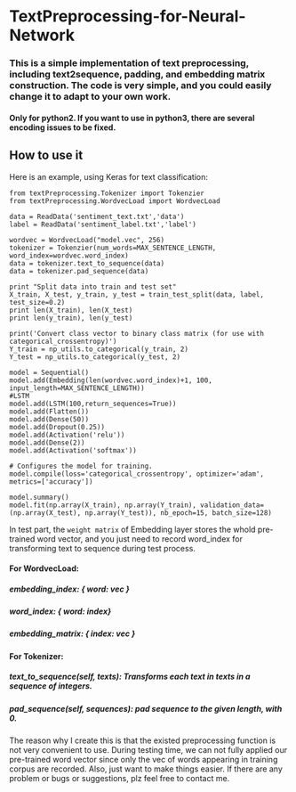 # TextPreprocessing-for-Neural-Network
### This is a simple implementation of text preprocessing, including text2sequence, padding, and embedding matrix construction. The code is very simple, and you could easily change it to adapt to your own work.

#### Only for python2. If you want to use in python3, there are several encoding issues to be fixed.



How to use it
------------------------
Here is an example, using Keras for text classification:

```
from textPreprocessing.Tokenizer import Tokenzier
from textPreprocessing.WordvecLoad import WordvecLoad

data = ReadData('sentiment_text.txt','data')
label = ReadData('sentiment_label.txt','label')

wordvec = WordvecLoad("model.vec", 256)
tokenizer = Tokenzier(num_words=MAX_SENTENCE_LENGTH, word_index=wordvec.word_index)
data = tokenizer.text_to_sequence(data)
data = tokenizer.pad_sequence(data)

print "Split data into train and test set"
X_train, X_test, y_train, y_test = train_test_split(data, label, test_size=0.2)
print len(X_train), len(X_test)
print len(y_train), len(y_test)

print('Convert class vector to binary class matrix (for use with categorical_crossentropy)')
Y_train = np_utils.to_categorical(y_train, 2)
Y_test = np_utils.to_categorical(y_test, 2)

model = Sequential()
model.add(Embedding(len(wordvec.word_index)+1, 100, input_length=MAX_SENTENCE_LENGTH))
#LSTM
model.add(LSTM(100,return_sequences=True)) 
model.add(Flatten())
model.add(Dense(50))
model.add(Dropout(0.25))
model.add(Activation('relu'))
model.add(Dense(2))
model.add(Activation('softmax'))

# Configures the model for training.
model.compile(loss='categorical_crossentropy', optimizer='adam', metrics=['accuracy'])

model.summary()
model.fit(np.array(X_train), np.array(Y_train), validation_data=(np.array(X_test), np.array(Y_test)), nb_epoch=15, batch_size=128)

```
In test part, the `weight matrix` of Embedding layer stores the whold pre-trained word vector, and you just need to record word_index for transforming text to sequence during test process.

#### For WordvecLoad:
##### embedding_index: { word: vec }
##### word_index: { word: index}
##### embedding_matrix: { index: vec }

#### For Tokenizer:
##### text_to_sequence(self, texts): Transforms each text in texts in a sequence of integers.
##### pad_sequence(self, sequences): pad sequence to the given length, with 0.




The reason why I create this is that the existed preprocessing function is not very convenient to use. During testing time, we can not fully applied our pre-trained word vector since only the vec of words appearing in training corpus are recorded. Also, just want to make things easier. If there are any problem or bugs or suggestions, plz feel free to contact me.
